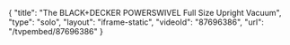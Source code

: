 {
    "title": "The BLACK+DECKER POWERSWIVEL Full Size Upright Vacuum",
    "type": "solo",
    "layout": "iframe-static",
    "videoId": "87696386",
    "url": "\/tvpembed\/87696386"
}